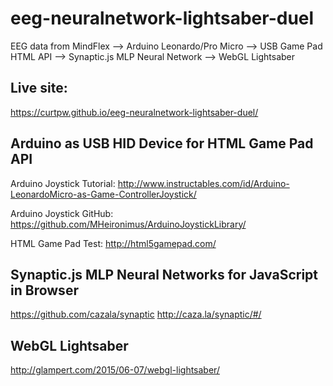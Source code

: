 # eeg-neuralnetwork-lightsaber-duel
EEG data from MindFlex --> Arduino Leonardo/Pro Micro --> USB Game Pad HTML API --> Synaptic.js MLP Neural Network --> WebGL Lightsaber



## Live site: 
https://curtpw.github.io/eeg-neuralnetwork-lightsaber-duel/

## Arduino as USB HID Device for HTML Game Pad API
Arduino Joystick Tutorial: http://www.instructables.com/id/Arduino-LeonardoMicro-as-Game-ControllerJoystick/

Arduino Joystick GitHub: https://github.com/MHeironimus/ArduinoJoystickLibrary/

HTML Game Pad Test: http://html5gamepad.com/

## Synaptic.js MLP Neural Networks for JavaScript in Browser
https://github.com/cazala/synaptic
http://caza.la/synaptic/#/

## WebGL Lightsaber
http://glampert.com/2015/06-07/webgl-lightsaber/
